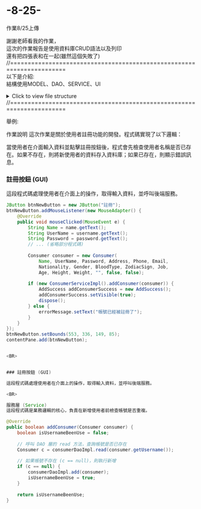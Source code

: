 # -8-25-
作業8/25上傳

謝謝老師看我的作業，<BR>
這次的作業報告是使用資料庫CRUD語法以及列印<BR>
還有把四張表和在一起(雖然這個失敗了)<BR>
//======================================================================<BR>
以下是介紹:<BR>
結構使用MODEL、DAO、SERVICE、UI

<details>
  <summary>Click to view file structure</summary>
  
  <pre>
Project Explorer
└─ **OfficeReportAkademiProgress**
   ├─ src/main/java
   │  ├─ **controller**
   │  │  ├─ Admin.java
   │  │  ├─ ConsumerUI.java
   │  │  ├─ EmployeeUI.java
   │  │  ├─ ShopUI.java
   │  │  └─ MainUI.java
   │  ├─ **dao**
   │  │  └─ **impl**
   │  │     ├─ ConsumerDaoImpl.java
   │  │     ├─ EmployeeDaoImpl.java
   │  │     ├─ OrderDaoImpl.java
   │  │     └─ ProductDaoImpl.java
   │  ├─ **model**
   │  │  ├─ Consumer.java
   │  │  ├─ Employee.java
   │  │  ├─ OrderItem.java
   │  │  ├─ Order.java
   │  │  ├─ Product.java
   │  │  └─ Service
   │  │     └─ **impl**
   │  │        ├─ ConsumerServiceImpl.java
   │  │        ├─ EmployeeServiceImpl.java
   │  │        ├─ OrderServiceImpl.java
   │  │        └─ ProductServiceImpl.java
   │  ├─ **tool**
   │  │  ├─ DbConnection.java
   │  │  └─ Tool.java
   │  └─ src/main/resources
   │     ├─ db.sql
   │     ├─ socket.resources
   │     ├─ socket.java
   │     └─ System Library [java-SE-1.8]
   └─ Maven Dependencies
  </pre>
</details>
//======================================================================

舉例:<BR>


作業說明
這次作業是關於使用者註冊功能的開發。程式碼實現了以下邏輯：

當使用者在介面輸入資料並點擊註冊按鈕後，程式會先檢查使用者名稱是否已存在。如果不存在，則將新使用者的資料存入資料庫；如果已存在，則顯示錯誤訊息。

### 註冊按鈕 (GUI)

這段程式碼處理使用者在介面上的操作，取得輸入資料，並呼叫後端服務。
```java
JButton btnNewButton = new JButton("註冊");
btnNewButton.addMouseListener(new MouseAdapter() {
    @Override
    public void mouseClicked(MouseEvent e) {
        String Name = name.getText();
        String UserName = username.getText();
        String Password = password.getText();
        // ... (省略部分程式碼)
        
        Consumer consumer = new Consumer(
            Name, UserName, Password, Address, Phone, Email,
            Nationality, Gender, BloodType, ZodiacSign, Job,
            Age, Height, Weight, "", false, false);
        
        if (new ConsumerServiceImpl().addConsumer(consumer)) {
            AddSuccess addConsumerSuccess = new AddSuccess();
            addConsumerSuccess.setVisible(true);
            dispose();
        } else {
            errorMessage.setText("帳號已經被註冊了");
        }
    }
});
btnNewButton.setBounds(553, 336, 149, 85);
contentPane.add(btnNewButton);


<BR>


### 註冊按鈕 (GUI)

這段程式碼處理使用者在介面上的操作，取得輸入資料，並呼叫後端服務。

<BR>

服務層 (Service)
這段程式碼是業務邏輯的核心，負責在新增使用者前檢查帳號是否重複。

@Override
public boolean addConsumer(Consumer consumer) {
    boolean isUsernameBeenUse = false;
    
    // 呼叫 DAO 層的 read 方法，查詢帳號是否已存在
    Consumer c = consumerDaoImpl.read(consumer.getUsername());
    
    // 如果帳號不存在 (c == null)，則執行新增
    if (c == null) {
        consumerDaoImpl.add(consumer);
        isUsernameBeenUse = true;
    }
    
    return isUsernameBeenUse;
}
